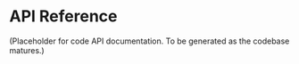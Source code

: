 # API Reference

(Placeholder for code API documentation. To be generated as the codebase matures.)
